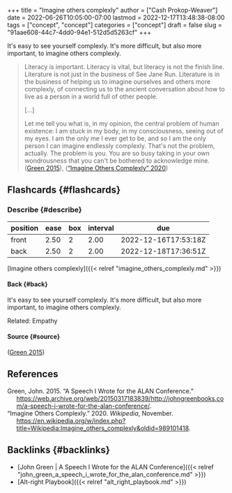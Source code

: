 +++
title = "Imagine others complexly"
author = ["Cash Prokop-Weaver"]
date = 2022-06-26T10:05:00-07:00
lastmod = 2022-12-17T13:48:38-08:00
tags = ["concept", "concept"]
categories = ["concept"]
draft = false
slug = "91aae608-44c7-4dd0-94e1-512d5d5263cf"
+++

It's easy to see yourself complexly. It's more difficult, but also more important, to imagine others complexly.

> Literacy is important. Literacy is vital, but literacy is not the finish line. Literature is not just in the business of See Jane Run. Literature is in the business of helping us to imagine ourselves and others more complexly, of connecting us to the ancient conversation about how to live as a person in a world full of other people.
>
> [...]
>
> Let me tell you what is, in my opinion, the central problem of human existence: I am stuck in my body, in my consciousness, seeing out of my eyes. I am the only me I ever get to be, and so I am the only person I can imagine endlessly complexly. That's not the problem, actually. The problem is you. You are so busy taking in your own wondrousness that you can't be bothered to acknowledge mine.
> (<a href="#citeproc_bib_item_1">Green 2015</a>), (<a href="#citeproc_bib_item_2">“Imagine Others Complexly” 2020</a>)


## Flashcards {#flashcards}


### Describe {#describe}

| position | ease | box | interval | due                  |
|----------|------|-----|----------|----------------------|
| front    | 2.50 | 2   | 2.00     | 2022-12-16T17:53:18Z |
| back     | 2.50 | 2   | 2.00     | 2022-12-18T17:36:51Z |

[Imagine others complexly]({{< relref "imagine_others_complexly.md" >}})


#### Back {#back}

It's easy to see yourself complexly. It's more difficult, but also more important, to imagine others complexly.

Related: Empathy


#### Source {#source}

(<a href="#citeproc_bib_item_1">Green 2015</a>)

## References

<style>.csl-entry{text-indent: -1.5em; margin-left: 1.5em;}</style><div class="csl-bib-body">
  <div class="csl-entry"><a id="citeproc_bib_item_1"></a>Green, John. 2015. “A Speech I Wrote for the ALAN Conference.” <a href="https://web.archive.org/web/20150317183839/http://johngreenbooks.com/a-speech-i-wrote-for-the-alan-conference/">https://web.archive.org/web/20150317183839/http://johngreenbooks.com/a-speech-i-wrote-for-the-alan-conference/</a>.</div>
  <div class="csl-entry"><a id="citeproc_bib_item_2"></a>“Imagine Others Complexly.” 2020. <i>Wikipedia</i>, November. <a href="https://en.wikipedia.org/w/index.php?title=Wikipedia:Imagine_others_complexly&oldid=989101418">https://en.wikipedia.org/w/index.php?title=Wikipedia:Imagine_others_complexly&#38;oldid=989101418</a>.</div>
</div>


## Backlinks {#backlinks}

-   [John Green | A Speech I Wrote for the ALAN Conference]({{< relref "john_green_a_speech_i_wrote_for_the_alan_conference.md" >}})
-   [Alt-right Playbook]({{< relref "alt_right_playbook.md" >}})
